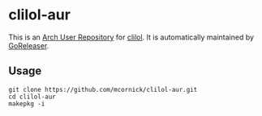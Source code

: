 # clilol-aur

This is an [Arch User Repository](https://wiki.archlinux.org/title/Arch_User_Repository) for [clilol](https://clilol.readthedocs.io). It is automatically maintained by [GoReleaser](https://goreleaser.com/).

## Usage

```
git clone https://github.com/mcornick/clilol-aur.git
cd clilol-aur
makepkg -i
```
